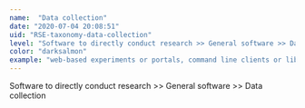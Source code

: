 ```yaml
---
name:  "Data collection"
date: "2020-07-04 20:08:51"
uid: "RSE-taxonomy-data-collection"
level: "Software to directly conduct research >> General software >> Data collection"
color: "darksalmon"
example: "web-based experiments or portals, command line clients or libraries" 
---
```


Software to directly conduct research >> General software >> Data collection